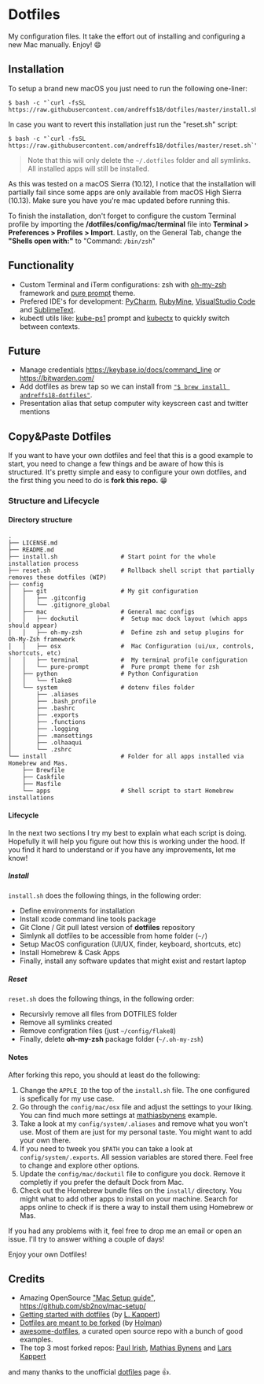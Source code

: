 # Dotfiles
My configuration files. It take the effort out of installing and configuring a new Mac manually. Enjoy! 😄

## Installation
To setup a brand new macOS you just need to run the following one-liner:

```shell 
$ bash -c "`curl -fsSL https://raw.githubusercontent.com/andreffs18/dotfiles/master/install.sh`"
``` 

In case you want to revert this installation just run the "reset.sh" script:

```shell 
$ bash -c "`curl -fsSL https://raw.githubusercontent.com/andreffs18/dotfiles/master/reset.sh`"
``` 
> Note that this will only delete the `~/.dotfiles` folder and all symlinks. All installed apps will still be installed.

As this was tested on a macOS Sierra (10.12), I notice that the installation will partially fail since some apps are only available from macOS High Sierra (10.13). Make sure you have you're mac updated before running this.

To finish the installation, don't forget to configure the custom Terminal profile by importing the **/dotfiles/config/mac/terminal** file into **Terminal > Preferences > Profiles > Import**. Lastly, on the General Tab, change the **"Shells open with:"** to "Command: ```/bin/zsh```"


## Functionality
<!-- - Focus functionality ```$ focus``` to start a 25 minute pomodoro + focus screen + spotify platlist + turn off notifications. -->
- Custom Terminal and iTerm configurations: zsh with [oh-my-zsh](https://github.com/robbyrussell/oh-my-zsh/wiki/Installing-ZSH) framework and [pure prompt](https://github.com/sindresorhus/pure) theme.
- Prefered IDE's for development: [PyCharm](https://www.jetbrains.com/pycharm/), [RubyMine](https://www.jetbrains.com/ruby/), [VisualStudio Code](https://code.visualstudio.com/) and [SublimeText](https://www.sublimetext.com/).
- kubectl utils like: [kube-ps1](https://github.com/jonmosco/kube-ps1) prompt and [kubectx](https://github.com/ahmetb/kubectx) to quickly switch between contexts.


## Future
- Manage credentials https://keybase.io/docs/command_line or https://bitwarden.com/
- Add dotfiles as brew tap so we can install from [```"$ brew install andreffs18-dotfiles"```](https://docs.brew.sh/How-to-Create-and-Maintain-a-Tap).
- Presentation alias that setup computer wity keyscreen cast and twitter mentions

## Copy&Paste Dotfiles

If you want to have your own dotfiles and feel that this is a good example to start, you need to change a few things and be aware of how this is structured. It's pretty simple and easy to configure your own dotfiles, and the first thing you need to do is **fork this repo.** 😁

### Structure and Lifecycle

#### Directory structure

```
.
├── LICENSE.md
├── README.md
├── install.sh                  # Start point for the whole installation process
├── reset.sh                    # Rollback shell script that partially removes these dotfiles (WIP)
├── config
│   ├── git                     # My git configuration
│   │   ├── .gitconfig
│   │   └── .gitignore_global
│   ├── mac                     # General mac configs
│   │   ├── dockutil            #  Setup mac dock layout (which apps should appear) 
│   │   ├── oh-my-zsh           #  Define zsh and setup plugins for Oh-My-Zsh framework
│   │   ├── osx                 #  Mac Configuration (ui/ux, controls, shortcuts, etc)
│   │   ├── terminal            #  My terminal profile configuration
│   │   └── pure-prompt         #  Pure prompt theme for zsh
│   ├── python                  # Python Configuration
│   │   └── flake8
│   └── system                  # dotenv files folder
│       ├── .aliases
│       ├── .bash_profile
│       ├── .bashrc
│       ├── .exports
│       ├── .functions
│       ├── .logging
│       ├── .mansettings
│       ├── .olhaaqui
│       └── .zshrc
└── install                     # Folder for all apps installed via Homebrew and Mas.
    ├── Brewfile                
    ├── Caskfile                
    ├── Masfile                 
    └── apps                    # Shell script to start Homebrew installations 
```

#### Lifecycle

In the next two sections I try my best to explain what each script is doing. Hopefully it will help you figure out how this is working under the hood. If you find it hard to understand or if you have any improvements, let me know!


##### Install

`install.sh` does the following things, in the following order:
- Define environments for installation
- Install xcode command line tools package
- Git Clone / Git pull latest version of **dotfiles** repository
- Simlynk all dotfiles to be accessible from home folder (`~/`)
- Setup MacOS configuration (UI/UX, finder, keyboard, shortcuts, etc)
- Install Homebrew & Cask Apps 
- Finally, install any software updates that might exist and restart laptop


##### Reset

`reset.sh` does the following things, in the following order:
- Recursivly remove all files from DOTFILES folder
- Remove all symlinks created 
- Remove configration files (just `~/config/flake8`)
- Finally, delete **oh-my-zsh** package folder (`~/.oh-my-zsh`)


#### Notes

After forking this repo, you should at least do the following:

1. Change the `APPLE_ID` the top of the `install.sh` file. The one configured is spefically for my use case.
2. Go through the `config/mac/osx` file and adjust the settings to your liking. You can find much more settings at [mathiasbynens](https://github.com/mathiasbynens/dotfiles/blob/master/.macos) example.
3. Take a look at my `config/system/.aliases` and remove what you won't use. Most of them are just for my personal taste. You might want to add your own there.
4. If you need to tweek you `$PATH` you can take a look at `config/system/.exports`. All session variables are stored there. Feel free to change and explore other options.
5. Update the `config/mac/dockutil` file to configure you dock. Remove it completly if you prefer the default Dock from Mac.
6. Check out the Homebrew bundle files on the `install/` directory. You might what to add other apps to install on your machine. Search for apps online to check if is there a way to install them using Homebrew or Mas.


If you had any problems with it, feel free to drop me an email or open an issue. I'll try to answer withing a couple of days!

Enjoy your own Dotfiles!


## Credits
- Amazing OpenSource ["Mac Setup guide"](https://sourabhbajaj.com/mac-setup/), https://github.com/sb2nov/mac-setup/
- [Getting started with dotfiles](https://medium.com/@webprolific/getting-started-with-dotfiles-43c3602fd789) (by [L. Kappert](https://github.com/webpro))
- [Dotfiles are meant to be forked](https://zachholman.com/2010/08/dotfiles-are-meant-to-be-forked/) (by [Holman](https://github.com/holman/dotfiles))
- [awesome-dotfiles](https://github.com/webpro/awesome-dotfiles), a curated open source repo with a bunch of good examples.
- The top 3 most forked repos: [Paul Irish](https://github.com/paulirish/dotfiles), [Mathias Bynens](https://github.com/mathiasbynens/dotfiles) and [Lars Kappert](https://github.com/webpro/dotfiles)

and many thanks to the unofficial [dotfiles](https://dotfiles.github.io/) page 👍.





